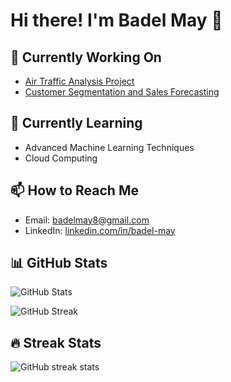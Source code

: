 # Hi there! I'm Badel May 👋

## 🔭 Currently Working On
- [Air Traffic Analysis Project](https://github.com/badelmay/air-traffic-analysis)
- [Customer Segmentation and Sales Forecasting](https://github.com/badelmay/customer-segmentation-sales-forecasting)

## 🌱 Currently Learning
- Advanced Machine Learning Techniques
- Cloud Computing

## 📫 How to Reach Me
- Email: [badelmay8@gmail.com](mailto:badelmay8@gmail.com)
- LinkedIn: [linkedin.com/in/badel-may](https://linkedin.com/in/badel-may)

## 📊 GitHub Stats
![GitHub Stats](https://github-readme-stats.vercel.app/api?username=badelmay&show_icons=true&hide_title=true&count_private=true&hide=prs&theme=radical)

![GitHub Streak](https://github-readme-streak-stats.herokuapp.com/?user=badelmay&theme=radical)


## 🔥 Streak Stats
![GitHub streak stats](https://github-readme-streak-stats.herokuapp.com/?user=badelmay&theme=radical)
